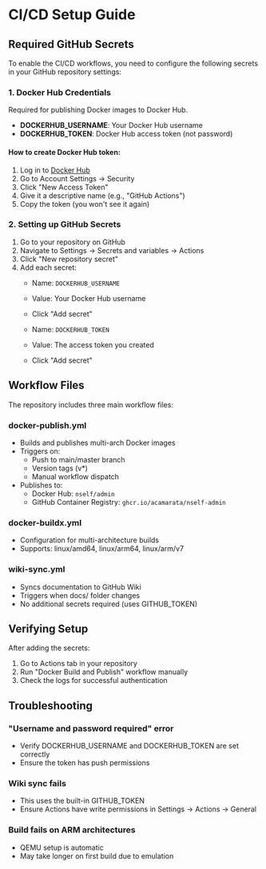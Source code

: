 # CI/CD Setup Guide

## Required GitHub Secrets

To enable the CI/CD workflows, you need to configure the following secrets in your GitHub repository settings:

### 1. Docker Hub Credentials
Required for publishing Docker images to Docker Hub.

- **DOCKERHUB_USERNAME**: Your Docker Hub username
- **DOCKERHUB_TOKEN**: Docker Hub access token (not password)

#### How to create Docker Hub token:
1. Log in to [Docker Hub](https://hub.docker.com)
2. Go to Account Settings → Security
3. Click "New Access Token"
4. Give it a descriptive name (e.g., "GitHub Actions")
5. Copy the token (you won't see it again)

### 2. Setting up GitHub Secrets

1. Go to your repository on GitHub
2. Navigate to Settings → Secrets and variables → Actions
3. Click "New repository secret"
4. Add each secret:
   - Name: `DOCKERHUB_USERNAME`
   - Value: Your Docker Hub username
   - Click "Add secret"
   
   - Name: `DOCKERHUB_TOKEN`
   - Value: The access token you created
   - Click "Add secret"

## Workflow Files

The repository includes three main workflow files:

### docker-publish.yml
- Builds and publishes multi-arch Docker images
- Triggers on:
  - Push to main/master branch
  - Version tags (v*)
  - Manual workflow dispatch
- Publishes to:
  - Docker Hub: `nself/admin`
  - GitHub Container Registry: `ghcr.io/acamarata/nself-admin`

### docker-buildx.yml
- Configuration for multi-architecture builds
- Supports: linux/amd64, linux/arm64, linux/arm/v7

### wiki-sync.yml
- Syncs documentation to GitHub Wiki
- Triggers when docs/ folder changes
- No additional secrets required (uses GITHUB_TOKEN)

## Verifying Setup

After adding the secrets:

1. Go to Actions tab in your repository
2. Run "Docker Build and Publish" workflow manually
3. Check the logs for successful authentication

## Troubleshooting

### "Username and password required" error
- Verify DOCKERHUB_USERNAME and DOCKERHUB_TOKEN are set correctly
- Ensure the token has push permissions

### Wiki sync fails
- This uses the built-in GITHUB_TOKEN
- Ensure Actions have write permissions in Settings → Actions → General

### Build fails on ARM architectures
- QEMU setup is automatic
- May take longer on first build due to emulation